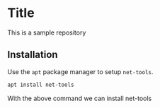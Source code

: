 # Title
This is a sample repository

## Installation
Use the `apt` package manager to setup `net-tools`.
```bash
apt install net-tools
```
With the above command we can install net-tools
